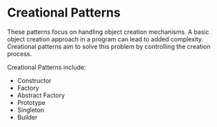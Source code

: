 # Creational Patterns

These patterns focus on handling object creation mechanisms. A basic object creation approach in a program can lead to added complexity. Creational patterns aim to solve this problem by controlling the creation process.

Creational Patterns include:

- Constructor
- Factory
- Abstract Factory
- Prototype
- Singleton
- Builder
